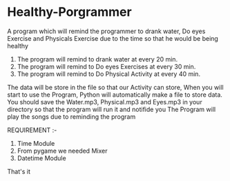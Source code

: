 # Healthy-Porgrammer
A program which will remind the programmer to drank water, Do eyes Exercise and Physicals Exercise due to the time so that he would be being healthy

1. The program will remind to drank water at every 20 min.
2. The program will remind to Do eyes Exercises at every 30 min.
3. The program will remind to Do Physical Activity at every 40 min.

The data will be store in the file so that our Activity can store, When you will start to use the Program, Python will automatically make a file to store data.
You should save the Water.mp3, Physical.mp3 and Eyes.mp3 in your directory so that the program will run it and notifide you 
The Program will play the songs due to reminding the program

REQUIREMENT :- 
1. Time Module
2. From pygame we needed Mixer
3. Datetime Module

That's it
